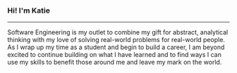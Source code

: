 ### Hi! I'm Katie
----------------
Software Engineering is my outlet to combine my gift for abstract, analytical thinking with my love of solving real-world problems for real-world people. As I wrap up my time as a student and begin to build a career, I am beyond excited to continue building on what I have learned and to find ways I can use my skills to benefit those around me and leave my mark on the world.

<!--
**katiehons/katiehons** is a ✨ _special_ ✨ repository because its `README.md` (this file) appears on your GitHub profile.

Here are some ideas to get you started:

- 🔭 I’m currently working on ...
- 🌱 I’m currently learning ...
- 👯 I’m looking to collaborate on ...
- 🤔 I’m looking for help with ...
- 💬 Ask me about ...
- 📫 How to reach me: ...
- 😄 Pronouns: ...
- ⚡ Fun fact: ...
-->
